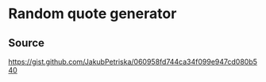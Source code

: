 # Random quote generator

## Source 

https://gist.github.com/JakubPetriska/060958fd744ca34f099e947cd080b540